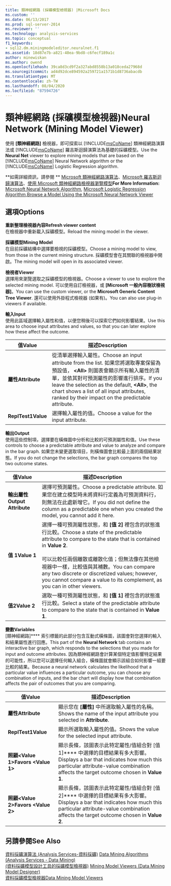 ```yaml
---
title: 類神經網路 (採礦模型檢視器) |Microsoft Docs
ms.custom: ''
ms.date: 06/13/2017
ms.prod: sql-server-2014
ms.reviewer: ''
ms.technology: analysis-services
ms.topic: conceptual
f1_keywords:
- sql12.dm.miningmodeleditor.neuralnet.f1
ms.assetid: 18d87e7b-a821-40ea-9bd8-c6fecf189a1c
author: minewiskan
ms.author: owend
ms.openlocfilehash: 39ca8d3cd9f2a327abd8558b13a018ceda27968d
ms.sourcegitcommit: ad4d92dce894592a259721a1571b1d8736abacdb
ms.translationtype: MT
ms.contentlocale: zh-TW
ms.lasthandoff: 08/04/2020
ms.locfileid: "87594726"
---
```

# <a name="neural-network-mining-model-viewer"></a><span data-ttu-id="027a9-102">類神經網路 (採礦模型檢視器)</span><span class="sxs-lookup"><span data-stu-id="027a9-102">Neural Network (Mining Model Viewer)</span></span>
  <span data-ttu-id="027a9-103">使用 **[類神經網路]** 檢視器，即可探索以 [!INCLUDE[msCoName](../includes/msconame-md.md)] 類神經網路演算法或 [!INCLUDE[msCoName](../includes/msconame-md.md)] 羅吉斯迴歸演算法為基礎的採礦模型。</span><span class="sxs-lookup"><span data-stu-id="027a9-103">Use the **Neural Net** viewer to explore mining models that are based on the [!INCLUDE[msCoName](../includes/msconame-md.md)] Neural Network algorithm or the [!INCLUDE[msCoName](../includes/msconame-md.md)] Logistic Regression algorithm.</span></span>  
  
 <span data-ttu-id="027a9-104">\*\*如需詳細資訊，請參閱 \*\* [Microsoft 類神經網路演算法](data-mining/microsoft-neural-network-algorithm.md)、[Microsoft 羅吉斯迴歸演算法](data-mining/microsoft-logistic-regression-algorithm.md)、[使用 Microsoft 類神經網路檢視器瀏覽模型](data-mining/browse-a-model-using-the-microsoft-neural-network-viewer.md)</span><span class="sxs-lookup"><span data-stu-id="027a9-104">**For More Information:** [Microsoft Neural Network Algorithm](data-mining/microsoft-neural-network-algorithm.md), [Microsoft Logistic Regression Algorithm](data-mining/microsoft-logistic-regression-algorithm.md),[Browse a Model Using the Microsoft Neural Network Viewer](data-mining/browse-a-model-using-the-microsoft-neural-network-viewer.md)</span></span>  
  
## <a name="options"></a><span data-ttu-id="027a9-105">選項</span><span class="sxs-lookup"><span data-stu-id="027a9-105">Options</span></span>  
 <span data-ttu-id="027a9-106">**重新整理檢視器內容**</span><span class="sxs-lookup"><span data-stu-id="027a9-106">**Refresh viewer content**</span></span>  
 <span data-ttu-id="027a9-107">在檢視器中重新載入採礦模型。</span><span class="sxs-lookup"><span data-stu-id="027a9-107">Reload the mining model in the viewer.</span></span>  
  
 <span data-ttu-id="027a9-108">**採礦模型**</span><span class="sxs-lookup"><span data-stu-id="027a9-108">**Mining Model**</span></span>  
 <span data-ttu-id="027a9-109">在目前採礦結構中選擇要檢視的採礦模型。</span><span class="sxs-lookup"><span data-stu-id="027a9-109">Choose a mining model to view, from those in the current mining structure.</span></span> <span data-ttu-id="027a9-110">採礦模型會在其關聯的檢視器中開啟。</span><span class="sxs-lookup"><span data-stu-id="027a9-110">The mining model will open in its associated viewer.</span></span>  
  
 <span data-ttu-id="027a9-111">**檢視者**</span><span class="sxs-lookup"><span data-stu-id="027a9-111">**Viewer**</span></span>  
 <span data-ttu-id="027a9-112">選擇用來瀏覽選取之採礦模型的檢視器。</span><span class="sxs-lookup"><span data-stu-id="027a9-112">Choose a viewer to use to explore the selected mining model.</span></span> <span data-ttu-id="027a9-113">可以使用自訂檢視器，或 **[Microsoft 一般內容樹狀檢視器]**。</span><span class="sxs-lookup"><span data-stu-id="027a9-113">You can use the custom viewer, or the **Microsoft Generic Content Tree Viewer**.</span></span> <span data-ttu-id="027a9-114">還可以使用外掛程式檢視器 (如果有)。</span><span class="sxs-lookup"><span data-stu-id="027a9-114">You can also use plug-in viewers if available.</span></span>  
  
 <span data-ttu-id="027a9-115">**輸入**</span><span class="sxs-lookup"><span data-stu-id="027a9-115">**Input**</span></span>  
 <span data-ttu-id="027a9-116">使用此區域選擇輸入屬性和值，以便您稍後可以探索它們如何影響結果。</span><span class="sxs-lookup"><span data-stu-id="027a9-116">Use this area to choose input attributes and values, so that you can later explore how these affect the outcome.</span></span>  
  
|<span data-ttu-id="027a9-117">值</span><span class="sxs-lookup"><span data-stu-id="027a9-117">Value</span></span>|<span data-ttu-id="027a9-118">描述</span><span class="sxs-lookup"><span data-stu-id="027a9-118">Description</span></span>|  
|-----------|-----------------|  
|<span data-ttu-id="027a9-119">**屬性**</span><span class="sxs-lookup"><span data-stu-id="027a9-119">**Attribute**</span></span>|<span data-ttu-id="027a9-120">從清單選擇輸入屬性。</span><span class="sxs-lookup"><span data-stu-id="027a9-120">Choose an input attribute from the list.</span></span> <span data-ttu-id="027a9-121">如果您將選取專案保留為預設值， **\<All>** 則圖表會顯示所有輸入屬性的清單，並依其對可預測屬性的影響進行排序。</span><span class="sxs-lookup"><span data-stu-id="027a9-121">If you leave the selection as the default, **\<All>**, the chart shows a list of all input attributes, ranked by their impact on the predictable attribute.</span></span>|  
|<span data-ttu-id="027a9-122">**ReplTest1**</span><span class="sxs-lookup"><span data-stu-id="027a9-122">**Value**</span></span>|<span data-ttu-id="027a9-123">選擇輸入屬性的值。</span><span class="sxs-lookup"><span data-stu-id="027a9-123">Choose a value for the input attribute.</span></span>|  
  
 <span data-ttu-id="027a9-124">**輸出**</span><span class="sxs-lookup"><span data-stu-id="027a9-124">**Output**</span></span>  
 <span data-ttu-id="027a9-125">使用這些控制項，選擇要在橫條圖中分析和比較的可預測屬性和值。</span><span class="sxs-lookup"><span data-stu-id="027a9-125">Use these controls to choose a predictable attribute and value to analyze and compare in the bar graph.</span></span> <span data-ttu-id="027a9-126">如果您未變更選取項目，則橫條圖會比較最上面的兩個結果狀態。</span><span class="sxs-lookup"><span data-stu-id="027a9-126">If you do not change the selections, the bar graph compares the top two outcome states.</span></span>  
  
|<span data-ttu-id="027a9-127">值</span><span class="sxs-lookup"><span data-stu-id="027a9-127">Value</span></span>|<span data-ttu-id="027a9-128">描述</span><span class="sxs-lookup"><span data-stu-id="027a9-128">Description</span></span>|  
|-----------|-----------------|  
|<span data-ttu-id="027a9-129">**輸出屬性**</span><span class="sxs-lookup"><span data-stu-id="027a9-129">**Output Attribute**</span></span>|<span data-ttu-id="027a9-130">選擇可預測屬性。</span><span class="sxs-lookup"><span data-stu-id="027a9-130">Choose a predictable attribute.</span></span> <span data-ttu-id="027a9-131">如果您在建立模型時未將資料行定義為可預測資料行，則無法在此處新增它。</span><span class="sxs-lookup"><span data-stu-id="027a9-131">If you did not define the column as a predictable one when you created the model, you cannot add it here.</span></span>|  
|<span data-ttu-id="027a9-132">**值 1**</span><span class="sxs-lookup"><span data-stu-id="027a9-132">**Value 1**</span></span>|<span data-ttu-id="027a9-133">選擇一種可預測屬性狀態，和 **[值 2]** 裡包含的狀態進行比較。</span><span class="sxs-lookup"><span data-stu-id="027a9-133">Choose a state of the predictable attribute to compare to the state that is contained in **Value 2**.</span></span><br /><br /> <span data-ttu-id="027a9-134">可以比較任兩個離散或離散化值；但無法像在其他檢視器中一樣，比較值與其補數。</span><span class="sxs-lookup"><span data-stu-id="027a9-134">You can compare any two discrete or discretized values; however, you cannot compare a value to its complement, as you can in other viewers.</span></span>|  
|<span data-ttu-id="027a9-135">**值2**</span><span class="sxs-lookup"><span data-stu-id="027a9-135">**Value 2**</span></span>|<span data-ttu-id="027a9-136">選取一種可預測屬性狀態，和 **[值 1]** 裡包含的狀態進行比較。</span><span class="sxs-lookup"><span data-stu-id="027a9-136">Select a state of the predictable attribute to compare to the state that is contained in **Value 1**.</span></span>|  
  
 <span data-ttu-id="027a9-137">**變數**</span><span class="sxs-lookup"><span data-stu-id="027a9-137">**Variables**</span></span>  
 <span data-ttu-id="027a9-138">[類神經網路]\*\*\*\* 索引標籤的此部分包含互動式橫條圖，該圖會對您選擇的輸入和結果屬性進行回應。</span><span class="sxs-lookup"><span data-stu-id="027a9-138">This part of the **Neural Network** tab contains an interactive bar graph, which responds to the selections that you made for input and outcome attributes.</span></span> <span data-ttu-id="027a9-139">因為類神經網路會計算某個特定值影響特定結果的可能性，所以您可以選擇任何輸入組合，橫條圖就會顯示該組合如何影響一組要比較的結果。</span><span class="sxs-lookup"><span data-stu-id="027a9-139">Because a neural network calculates the likelihood that a particular value influences a particular outcome, you can choose any combination of inputs, and the bar chart will display how that combination affects the pair of outcomes that you are comparing.</span></span>  
  
|<span data-ttu-id="027a9-140">值</span><span class="sxs-lookup"><span data-stu-id="027a9-140">Value</span></span>|<span data-ttu-id="027a9-141">描述</span><span class="sxs-lookup"><span data-stu-id="027a9-141">Description</span></span>|  
|-----------|-----------------|  
|<span data-ttu-id="027a9-142">**屬性**</span><span class="sxs-lookup"><span data-stu-id="027a9-142">**Attribute**</span></span>|<span data-ttu-id="027a9-143">顯示您在 **[屬性]** 中所選取輸入屬性的名稱。</span><span class="sxs-lookup"><span data-stu-id="027a9-143">Shows the name of the input attribute you selected in **Attribute**.</span></span>|  
|<span data-ttu-id="027a9-144">**ReplTest1**</span><span class="sxs-lookup"><span data-stu-id="027a9-144">**Value**</span></span>|<span data-ttu-id="027a9-145">顯示所選取輸入屬性的值。</span><span class="sxs-lookup"><span data-stu-id="027a9-145">Shows the value for the selected input attribute.</span></span>|  
|<span data-ttu-id="027a9-146">**照顧\<Value 1>**</span><span class="sxs-lookup"><span data-stu-id="027a9-146">**Favors \<Value 1>**</span></span>|<span data-ttu-id="027a9-147">顯示長條，該圖表示此特定屬性/值組合對 [值 1]\*\*\*\* 中選擇的目標結果有多大影響。</span><span class="sxs-lookup"><span data-stu-id="027a9-147">Displays a bar that indicates how much this particular attribute-value combination affects the target outcome chosen in **Value 1**.</span></span>|  
|<span data-ttu-id="027a9-148">**照顧\<Value 2>**</span><span class="sxs-lookup"><span data-stu-id="027a9-148">**Favors \<Value 2>**</span></span>|<span data-ttu-id="027a9-149">顯示長條，該圖表示此特定屬性/值組合對 [值 2]\*\*\*\* 中選擇的目標結果有多大影響。</span><span class="sxs-lookup"><span data-stu-id="027a9-149">Displays a bar that indicates how much this particular attribute-value combination affects the target outcome chosen in **Value 2**.</span></span>|  
  
## <a name="see-also"></a><span data-ttu-id="027a9-150">另請參閱</span><span class="sxs-lookup"><span data-stu-id="027a9-150">See Also</span></span>  
 <span data-ttu-id="027a9-151">[資料採礦演算法 &#40;Analysis Services-資料採礦&#41;](data-mining/data-mining-algorithms-analysis-services-data-mining.md) </span><span class="sxs-lookup"><span data-stu-id="027a9-151">[Data Mining Algorithms &#40;Analysis Services - Data Mining&#41;](data-mining/data-mining-algorithms-analysis-services-data-mining.md) </span></span>  
 <span data-ttu-id="027a9-152">[&#40;資料採礦模型設計工具的採礦模型檢視器&#41;](mining-model-viewers-data-mining-model-designer.md) </span><span class="sxs-lookup"><span data-stu-id="027a9-152">[Mining Model Viewers &#40;Data Mining Model Designer&#41;](mining-model-viewers-data-mining-model-designer.md) </span></span>  
 [<span data-ttu-id="027a9-153">資料採礦模型檢視器</span><span class="sxs-lookup"><span data-stu-id="027a9-153">Data Mining Model Viewers</span></span>](data-mining/data-mining-model-viewers.md)  
  
  
